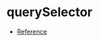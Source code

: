 # querySelector
- [Reference](https://developer.mozilla.org/ko/docs/Web/API/Document/querySelector)
